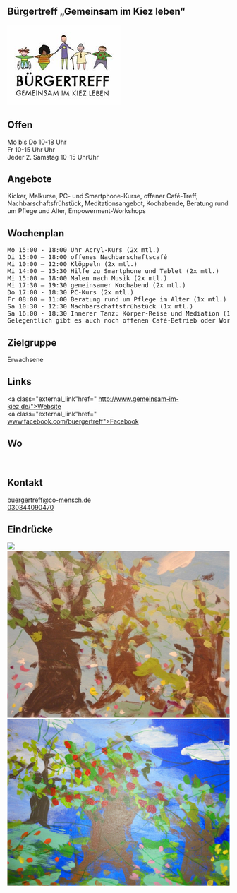 ## Bürgertreff „Gemeinsam im Kiez leben“
<img id="topmedia" src="/Begegnungen/Images/Buergertreff/logo.png" />

## Offen
Mo bis Do 10-18 Uhr<br>
Fr 10-15 Uhr Uhr<br>
Jeder 2. Samstag 10-15 UhrUhr<br>

## Angebote
Kicker, Malkurse, PC- und Smartphone-Kurse, offener Café-Treff, Nachbarschaftsfrühstück, Meditationsangebot, Kochabende, Beratung rund um Pflege und Alter, Empowerment-Workshops
## Wochenplan
<pre id="weeklyschedule">
Mo 15:00 - 18:00 Uhr Acryl-Kurs (2x mtl.)
Di 15:00 – 18:00 offenes Nachbarschaftscafé
Mi 10:00 – 12:00 Klöppeln (2x mtl.)
Mi 14:00 – 15:30 Hilfe zu Smartphone und Tablet (2x mtl.)
Mi 15:00 – 18:00 Malen nach Musik (2x mtl.)
Mi 17:30 – 19:30 gemeinsamer Kochabend (2x mtl.)
Do 17:00 - 18:30 PC-Kurs (2x mtl.)
Fr 08:00 – 11:00 Beratung rund um Pflege im Alter (1x mtl.)
Sa 10:30 - 12:30 Nachbarschaftsfrühstück (1x mtl.)
Sa 16:00 - 18:30 Innerer Tanz: Körper-Reise und Mediation (1x mtl.)
Gelegentlich gibt es auch noch offenen Café-Betrieb oder Workshops, wenn die Räume nicht mit anderen Angeboten belegt sind.
</pre>

## Zielgruppe
Erwachsene

## Links
<a class="external_link"href=" http://www.gemeinsam-im-kiez.de/">Website</a><br>
<a class="external_link"href=" www.facebook.com/buergertreff">Facebook</a><br>

## Wo
<div id="gmap"></div>
<script>window.onload = showMap('Schöneicher Straße 10A, 13055 Berlin', 0, 'gmap_mini')</script><br>

## Kontakt
[buergertreff@co-mensch.de](buergertreff@co-mensch.de)<br>
<a href="tel:+4930344090470 "> 030344090470</a>

## Eindrücke
<div class="mediacontainer">
  <img src="/Begegnungen/Images/Buergertreff/1.jpg " />
  <img src="/Begegnungen/Images/Buergertreff/2.jpg " />
  <img src="/Begegnungen/Images/Buergertreff/3.jpg " />
</div>
